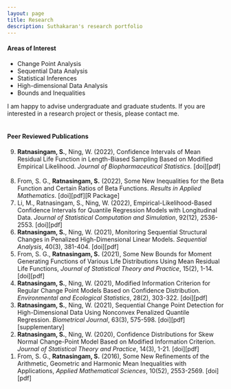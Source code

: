 ```yaml
---
layout: page
title: Research
description: Suthakaran's research portfolio
---
```


  
#### Areas of Interest

* Change Point Analysis
* Sequential Data Analysis
* Statistical Inferences
* High-dimensional Data Analysis
* Bounds and Inequalities

I am happy to advise undergraduate and graduate students. If you are interested in a research project or thesis, please contact me. 
<br>
<br>


#### Peer Reviewed Publications


<ol>
  
  <li value="9"> <b>Ratnasingam, S.</b>, Ning, W. (2022), Confidence Intervals of Mean Residual Life Function in Length-Biased
Sampling Based on Modified Empirical Likelihood. <i>Journal of Biopharmaceutical Statistics</i>. <a style="text-decoration:none" href="https://doi.org/10.1080/10543406.2022.2089157" target="_blank" rel="noopener noreferrer">[doi]</a><a style="text-decoration:none" href="../assets/2022SWJBPS.pdf" target="_blank" rel="noopener noreferrer">[pdf]</a>
</li> <br>
  
  <li value="8"> From, S. G.,  <b>Ratnasingam, S.</b> (2022), Some New Inequalities for the Beta Function and Certain Ratios of Beta Functions. <i>Results in Applied
Mathematics</i>.  <a style="text-decoration:none" href="https://doi.org/10.1016/j.rinam.2022.100302" target="_blank" rel="noopener noreferrer">[doi]</a><a style="text-decoration:none" href="../assets/2022FSRINAM.pdf" target="_blank" rel="noopener noreferrer">[pdf]</a><a style="text-decoration:none" href="https://github.com/suthakaranr/IneqBetaFun" target="_blank" rel="noopener noreferrer">[R Package]</a> </li>
  
  <li value="7"> Li, M., Ratnasingam, S., Ning, W. (2022), Empirical-Likelihood-Based Confidence Intervals for
Quantile Regression Models with Longitudinal Data. <i>Journal of Statistical Computation and Simulation</i>, 92(12), 2536-2553. <a style="text-decoration:none" href="https://doi.org/10.1080/00949655.2022.2043322" target="_blank" rel="noopener noreferrer">[doi]</a><a style="text-decoration:none" href="../assets/2022ELJSCS.pdf" target="_blank" rel="noopener noreferrer">[pdf]</a></li>
  
   <li value="6">  <b>Ratnasingam, S.</b>, Ning, W. (2021), Monitoring Sequential Structural Changes in Penalized High-Dimensional Linear Models. <i>Sequential Analysis</i>, 40(3), 381-404. <a style="text-decoration:none" href="https://doi.org/10.1080/07474946.2021.1940500" target="_blank" rel="noopener noreferrer">[doi]</a><a style="text-decoration:none" href="../assets/2021SWSA.pdf" target="_blank" rel="noopener noreferrer">[pdf]</a> </li>
  
  <li value="5"> From, S. G.,  <b>Ratnasingam, S.</b> (2021), Some New Bounds for Moment Generating Functions of Various Life Distributions Using Mean Residual Life Functions, <i>Journal of Statistical Theory and Practice</i>, 15(2), 1-14. <a style="text-decoration:none" href="https://doi.org/10.1007/s42519-021-00176-1" target="_blank" rel="noopener noreferrer">[doi]</a><a style="text-decoration:none" href="../assets/2021FSJSPT.pdf" target="_blank" rel="noopener noreferrer">[pdf]</a></li>
  
  <li value="4">  <b>Ratnasingam, S.</b>, Ning, W. (2021), Modified Information Criterion for Regular Change Point Models Based on Confidence Distribution. <i>Environmental and Ecological Statistics</i>, 28(2), 303-322. <a style="text-decoration:none" href="https://doi.org/10.1007/s10651-021-00485-5" target="_blank" rel="noopener noreferrer">[doi]</a><a style="text-decoration:none" href="../assets/2021SWEES.pdf" target="_blank" rel="noopener noreferrer">[pdf]</a> </li>
  
  <li value="3">  <b>Ratnasingam, S.</b>, Ning, W. (2021), Sequential Change Point Detection for High-Dimensional Data Using Nonconvex Penalized Quantile Regression. <i>Biometrical Journal</i>, 63(3), 575-598. <a style="text-decoration:none" href="https://doi.org/10.1002/bimj.202000078" target="_blank" rel="noopener noreferrer">[doi]</a><a style="text-decoration:none" href="../assets/2020SWBJ.pdf" target="_blank" rel="noopener noreferrer">[pdf]</a><a style="text-decoration:none" href="https://onlinelibrary.wiley.com/action/downloadSupplement?doi=10.1002%2Fbimj.202000078&file=bimj2203-sup-0002-SuppMat.pdf" target="_blank" rel="noopener noreferrer">[supplementary]</a></li>
  
  <li value="2">  <b>Ratnasingam, S.</b>, Ning, W. (2020), Confidence Distributions for Skew Normal Change-Point Model Based on Modified Information Criterion. <i>Journal of Statistical Theory and Practice</i>, 14(3), 1-21. <a style="text-decoration:none" href="https://doi.org/10.1007/s42519-020-00108-5" target="_blank" rel="noopener noreferrer">[doi]</a><a style="text-decoration:none" href="../assets/2020SWJSPT.pdf" target="_blank" rel="noopener noreferrer">[pdf]</a></li>
  
  <li value="1">From, S. G.,  <b>Ratnasingam, S.</b> (2016), Some New Refinements of the Arithmetic, Geometric and Harmonic Mean Inequalities with Applications, <i>Applied Mathematical Sciences</i>, 10(52), 2553-2569. <a style="text-decoration:none" href="http://dx.doi.org/10.12988/ams.2016.66191" target="_blank" rel="noopener noreferrer">[doi]</a><a style="text-decoration:none" href="../assets/2016FSAMS.pdf" target="_blank" rel="noopener noreferrer">[pdf]</a></li>

</ol>


 
